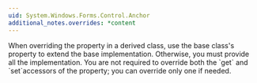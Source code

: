 ```yaml
---
uid: System.Windows.Forms.Control.Anchor
additional_notes.overrides: *content
---
```


<p>When overriding the <xref href="System.Windows.Forms.Control.Anchor"></xref> property in a derived class, use the base class's <xref href="System.Windows.Forms.Control.Anchor"></xref> property to extend the base implementation. Otherwise, you must provide all the implementation. You are not required to override both the `get` and `set`accessors of the <xref href="System.Windows.Forms.Control.Anchor"></xref> property; you can override only one if needed.</p>


